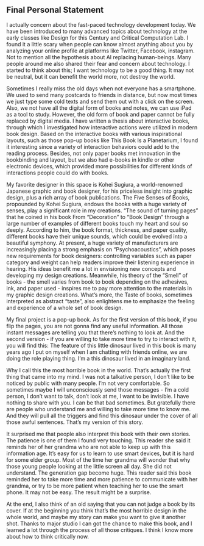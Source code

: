 ## Final Personal Statement

I actually concern about the fast-paced technology development today. We have been introduced to many advanced topics about technology at the early classes like Design for this Century and Critical Computation Lab. I found it a little scary when people can know almost anything about you by analyzing your online profile at platforms like Twitter, Facebook, instagram. Not to mention all the hypothesis about AI replacing human-beings. Many people around me also shared their fear and concern about technology. I started to think about this; I want technology to be a good thing. It may not be neutral, but it can benefit the world more, not destroy the world.

Sometimes I really miss the old days when not everyone has a smartphone. We used to send many postcards to friends in distance, but now most times we just type some cold texts and send them out with a click on the screen. Also, we not have all the digital form of books and notes, we can use iPad as a tool to study. However, the old form of book and paper cannot be fully replaced by digital media. I have written a thesis about interactive books, through which I investigated how interactive actions were utilized in modern book design. Based on the interactive books with various inspirational layouts, such as those pop-up books like This Book Is a Planetarium, I found it interesting since a variety of interaction behaviors could add to the reading process. Besides, not only paper books met innovation in the bookbinding and layout, but we also had e-books in kindle or other electronic devices, which provided more possibilities for different kinds of interactions people could do with books.

My favorite designer in this space is Kohei Sugiura, a world-renowned Japanese graphic and book designer, for his priceless insight into graphic design, plus a rich array of book publications. The Five Senses of Books, propounded by Kohei Sugiura, endows the books with a huge variety of senses, play a significant role in my creations. “The sound of turning pages” that he coined in his book From “Decoration” to “Book Design” through a large number of examples of different books touch my heart and soul so deeply. According to him, the book format, thickness, and paper quality, different books have their unique sounds, which could be evolved into a beautiful symphony. At present, a huge variety of manufacturers are increasingly placing a strong emphasis on “Psychoacoustics”, which poses new requirements for book designers: controlling variables such as paper category and weight can help readers improve their listening experience in hearing. His ideas benefit me a lot in envisioning new concepts and developing my design creations. Meanwhile, his theory of the “Smell” of books - the smell varies from book to book depending on the adhesives, ink, and paper used - inspires me to pay more attention to the materials in my graphic design creations. What’s more, the Taste of books, sometimes interpreted as abstract “taste”, also enlightens me to emphasize the feeling and experience of a whole set of book design.

My final project is a pop-up book. As for the first version of this book, if you flip the pages, you are not gonna find any useful information. All those instant messages are telling you that there’s nothing to look at. 
And the second version - if you are willing to take more time to try to interact with it, you will find this: The feature of this little dinosaur lived in this book is many years ago I put on myself when I am chatting with friends online, we are doing the role playing thing. I’m a this dinosaur lived in an imaginary land. 
 
Why I call this the most horrible book in the world. That’s actually the first thing that came into my mind. I was not a talkative person, I don’t like to be noticed by public with many people. I’m not very comfortable. So sometimes maybe I will unconsciously send those messages - I’m a cold person, I don’t want to talk, don’t look at me, I want to be invisible. I have nothing to share with you. I can be that bad sometimes. But gratefully there are people who understand me and willing to take more time to know me. And they will pull all the triggers and find this dinosaur under the cover of all those awful sentences. That’s my version of this story. 

It surprised me that people also interpret this book with their own stories. The patience is one of them I found very touching. This reader she said it reminds her of her grandma who are not able to keep up with this information age. It’s easy for us to learn to use smart devices, but it is hard for some elder group. Most of the time her grandma will wonder that why those young people looking at the little screen all day. She did not understand. The generation gap become huge. This reader said this book reminded her to take more time and more patience to communicate with her grandma, or try to be more patient when teaching her to use the smart phone. It may not be easy. The result might be a surprise.

At the end, I also think of an old saying that you can not judge a book by its cover. If at the beginning you think that’s the most horrible design in the whole world, and maybe my story can make you want to give it another shot. Thanks to major studio I can got the chance to make this book, and I learned a lot through the process of all those critiques. I think I know more about how to think critically now.
